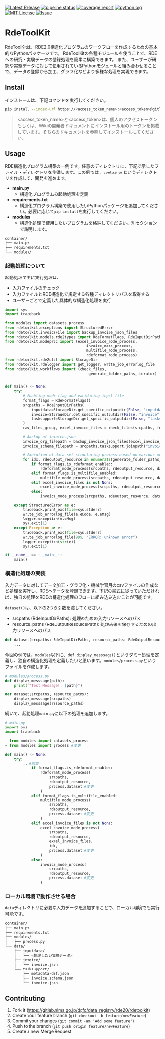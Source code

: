 [![Latest Release](https://gitlab.nims.go.jp/dpfc/data_registry/rde20/rdetoolkit/-/badges/release.svg)](https://gitlab.nims.go.jp/dpfc/data_registry/rde20/rdetoolkit/-/releases)
[![pipeline status](https://gitlab.nims.go.jp/dpfc/data_registry/rde20/rdetoolkit/badges/main/pipeline.svg)](https://gitlab.nims.go.jp/dpfc/data_registry/rde20/rdetoolkit/-/commits/main)
[![coverage report](https://gitlab.nims.go.jp/dpfc/data_registry/rde20/rdetoolkit/badges/main/coverage.svg)](https://gitlab.nims.go.jp/dpfc/data_registry/rde20/rdetoolkit/-/commits/main)
[![python.org](https://img.shields.io/badge/Python-3.9%7C3.10%7C3.11-%233776AB?logo=python)](https://www.python.org/downloads/release/python-3917/)
[![MIT License](https://img.shields.io/badge/license-MIT-green)](https://gitlab.nims.go.jp/dpfc/data_registry/rde20/rdetoolkit/-/blob/main/LICENSE)
[![Issue](https://img.shields.io/badge/issue_tracking-gitlab-orange)](https://gitlab.nims.go.jp/dpfc/data_registry/rde20/rdetoolkit/-/issues)

# RdeToolKit

RdeToolKitは、RDE2.0構造化プログラムのワークフローを作成するための基本的なPythonパッケージです。
RdeToolKitの各種モジュールを使うことで、RDEへの研究・実験データの登録処理を簡単に構築できます。
また、ユーザーが研究や実験データに対して使用されているPythonモジュールと組み合わせることで、データの登録から加工、グラフ化などより多様な処理を実現できます。

## Install

インストールは、下記コマンドを実行してください。

```bash
pip install --index-url https://<access_token_name>:<access_token>@gitlab.nims.go.jp/api/v4/projects/648/packages/pypi/simple --no-deps rdetoolkit
```

> <access_token_name>と<access_token>は、個人のアクセストークンもしくは、Wikiの開発者ドキュメントにインストール用のトークンを掲載しています。そちらのドキュメントを参照してインストールしてください。

## Usage

RDE構造化プログラム構築の一例です。任意のディレクトリに、下記で示したファイル・ディレクトリを準備します。この例では、`container`というディレクトリを作成して、開発を進めます。

- **main.py**
  - 構造化プログラムの起動処理を定義
- **requirements.txt**
  - 構造化プログラム構築で使用したいPythonパッケージを追加してください。必要に応じて`pip install`を実行してください。
- **modules**
  - 構造化処理で使用したいプログラムを格納してください。別セクションで説明します。

```bash
container/
├── main.py
├── requirements.txt
└── modules/
```

### 起動処理について

起動処理で主に実行処理は、

- 入力ファイルのチェック
- 入力ファイルとRDE構造化で規定する各種ディレクトリパスを取得する
- ユーザーごとで定義した具体的な構造化処理を実行

```python
import sys
import traceback

from modules import datasets_process
from rdetoolkit.exceptions import StructuredError
from rdetoolkit.invoiceFile import backup_invoice_json_files
from rdetoolkit.models.rde2types import RdeFormatFlags, RdeInputDirPaths
from rdetoolkit.modeproc import (excel_invoice_mode_process,
                                     invoice_mode_process,
                                     multifile_mode_process,
                                     rdeformat_mode_process)
from rdetoolkit.rde2util import StorageDir
from rdetoolkit.rdelogger import get_logger, write_job_errorlog_file
from rdetoolkit.workflows import (check_files,
                                      generate_folder_paths_iterator)


def main() -> None:
    try:
        # Enabling mode flag and validating input file
        format_flags = RdeFormatFlags()
        srcpaths = RdeInputDirPaths(
            inputdata=StorageDir.get_specific_outputdir(False, "inputdata"),
            invoice=StorageDir.get_specific_outputdir(False, "invoice"),
            tasksupport=StorageDir.get_specific_outputdir(False, "tasksupport"),
        )
        raw_files_group, excel_invoice_files = check_files(srcpaths, fmt_flags=format_flags)

        # Backup of invoice.json
        invoice_org_filepath = backup_invoice_json_files(excel_invoice_files, format_flags)
        invoice_schema_filepath = srcpaths.tasksupport.joinpath("invoice.schema.json")

        # Execution of data set structuring process based on various modes
        for idx, rdeoutput_resource in enumerate(generate_folder_paths_iterator(raw_files_group, invoice_org_filepath, invoice_schema_filepath)):
            if format_flags.is_rdeformat_enabled:
                rdeformat_mode_process(srcpaths, rdeoutput_resource, datasets_process.dataset)
            elif format_flags.is_multifile_enabled:
                multifile_mode_process(srcpaths, rdeoutput_resource, datasets_process.dataset)
            elif excel_invoice_files is not None:
                excel_invoice_mode_process(srcpaths, rdeoutput_resource, excel_invoice_files, idx, datasets_process.dataset)
            else:
                invoice_mode_process(srcpaths, rdeoutput_resource, datasets_process.dataset)

    except StructuredError as e:
        traceback.print_exc(file=sys.stderr)
        write_job_errorlog_file(e.eCode, e.eMsg)
        logger.exception(e.eMsg)
        sys.exit(1)
    except Exception as e:
        traceback.print_exc(file=sys.stderr)
        write_job_errorlog_file(999, "ERROR: unknown error")
        logger.exception(str(e))
        sys.exit(1)

if __name__ == "__main__":
    main()
```

### 構造化処理の実装

入力データに対してデータ加工・グラフ化・機械学習用のcsvファイルの作成など処理を実行し、RDEへデータを登録できます。下記の書式に従っていただければ、独自の処理をRDEの構造化処理のフローに組み込み込むことが可能です。

`dataset()`は、以下の2つの引数を渡してください。

- srcpaths (RdeInputDirPaths): 処理のための入力リソースへのパス
- resource_paths (RdeOutputResourcePath): 処理結果を保存するための出力リソースへのパス

```python
def dataset(srcpaths: RdeInputDirPaths, resource_paths: RdeOutputResourcePath):
    ...
```

今回の例では、`modules`以下に、`def display_messsage()`というダミー処理を定義し、独自の構造化処理を定義したいと思います。`modules/process.py`というファイルを作成します。

```python
# modules/process.py
def display_messsage(path):
    print(f"Test Message!: {path}")

def dataset(srcpaths, resource_paths):
    display_messsage(srcpaths)
    display_messsage(resource_paths)
```

続いて、起動処理`main.py`に以下の処理を追加します。

```python
# main.py
import sys
import traceback

- from modules import datasets_process
+ from modules import process #変更

def main() -> None:
    try:
        ...#割愛
            if format_flags.is_rdeformat_enabled:
                rdeformat_mode_process(
                    srcpaths,
                    rdeoutput_resource,
                    process.dataset #変更
                )
            elif format_flags.is_multifile_enabled:
                multifile_mode_process(
                    srcpaths,
                    rdeoutput_resource,
                    process.dataset #変更
                )
            elif excel_invoice_files is not None:
                excel_invoice_mode_process(
                    srcpaths,
                    rdeoutput_resource,
                    excel_invoice_files,
                    idx,
                    process.dataset #変更
                )
            else:
                invoice_mode_process(
                    srcpaths,
                    rdeoutput_resource,
                    process.dataset #変更
                )
```

### ローカル環境で動作させる場合

`data`ディレクトリに必要な入力データを追加することで、ローカル環境でも実行可能です。

```bash
container/
├── main.py
├── requirements.txt
├── modules/
│   ├── process.py
└── data/
    ├── inputdata/
    │   └── <処理したい実験データ>
    ├── invoice/
    │   └── invoice.json
    └── tasksupport/
        ├── metadata-def.json
        ├── invoice.schema.json
        └── invoice.json
```

## Contributing

1. Fork it (https://gitlab.nims.go.jp/dpfc/data_registry/rde20/rdetoolkit)
2. Create your feature branch (`git checkout -b feature/newFeature`)
3. Commit your changes (`git commit -am 'Add some feature'`)
4. Push to the branch (`git push origin feature/newFeature`)
5. Create a new Merge Request
